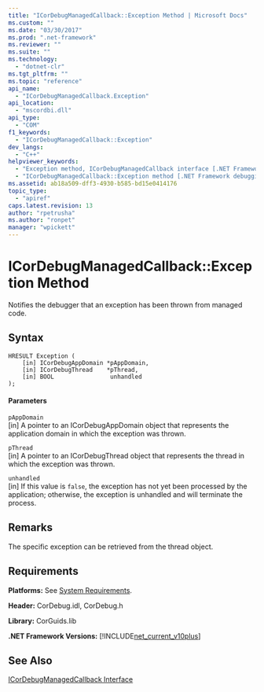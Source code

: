 ```yaml
---
title: "ICorDebugManagedCallback::Exception Method | Microsoft Docs"
ms.custom: ""
ms.date: "03/30/2017"
ms.prod: ".net-framework"
ms.reviewer: ""
ms.suite: ""
ms.technology: 
  - "dotnet-clr"
ms.tgt_pltfrm: ""
ms.topic: "reference"
api_name: 
  - "ICorDebugManagedCallback.Exception"
api_location: 
  - "mscordbi.dll"
api_type: 
  - "COM"
f1_keywords: 
  - "ICorDebugManagedCallback::Exception"
dev_langs: 
  - "C++"
helpviewer_keywords: 
  - "Exception method, ICorDebugManagedCallback interface [.NET Framework debugging]"
  - "ICorDebugManagedCallback::Exception method [.NET Framework debugging]"
ms.assetid: ab18a509-dff3-4930-b585-bd15e0414176
topic_type: 
  - "apiref"
caps.latest.revision: 13
author: "rpetrusha"
ms.author: "ronpet"
manager: "wpickett"
---
```

# ICorDebugManagedCallback::Exception Method
Notifies the debugger that an exception has been thrown from managed code.  
  
## Syntax  
  
```  
HRESULT Exception (  
    [in] ICorDebugAppDomain *pAppDomain,  
    [in] ICorDebugThread    *pThread,  
    [in] BOOL                unhandled  
);  
```  
  
#### Parameters  
 `pAppDomain`  
 [in] A pointer to an ICorDebugAppDomain object that represents the application domain in which the exception was thrown.  
  
 `pThread`  
 [in] A pointer to an ICorDebugThread object that represents the thread in which the exception was thrown.  
  
 `unhandled`  
 [in] If this value is `false`, the exception has not yet been processed by the application; otherwise, the exception is unhandled and will terminate the process.  
  
## Remarks  
 The specific exception can be retrieved from the thread object.  
  
## Requirements  
 **Platforms:** See [System Requirements](../../../../docs/framework/get-started/system-requirements.md).  
  
 **Header:** CorDebug.idl, CorDebug.h  
  
 **Library:** CorGuids.lib  
  
 **.NET Framework Versions:** [!INCLUDE[net_current_v10plus](../../../../includes/net-current-v10plus-md.md)]  
  
## See Also  
 [ICorDebugManagedCallback Interface](../../../../docs/framework/unmanaged-api/debugging/icordebugmanagedcallback-interface.md)
